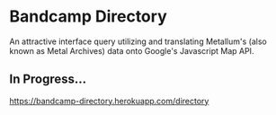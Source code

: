 # Bandcamp Directory 

An attractive interface query utilizing and translating Metallum's (also known as Metal Archives) data onto Google's Javascript Map API. 

## In Progress...

https://bandcamp-directory.herokuapp.com/directory



